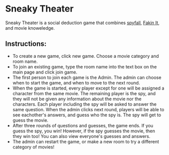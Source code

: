 # Sneaky Theater

Sneaky Theater is a social deduction game that combines [spyfall](https://www.spyfall.app/), [Fakin It](https://www.jackboxgames.com/fakin-it/), and movie knoweledge.

## Instructions:
* To create a new game, click new game. Choose a movie category and room name.
* To join an existing game, type the room name into the text box on the main page and click join game.
* The first person to join each game is the Admin. The admin can choose when to start the game, and when to move to the next round. 
* When the game is started, every player except for one will be assigned a character from the same movie. The remaining player is the spy, and they
will not be given any information about the movie nor the characters. Each player including the spy will be asked to answer the same question. When the admin
clicks next round, players will be able to see eachother's answers, and guess who the spy is. The spy will get to guess the movie.
* After three rounds of questions and guesses, the game ends. If you guess the spy, you win! However, if the spy guesses the movie, then they win too! 
You can also view everyone's guesses and answers.
* The admin can restart the game, or make a new room to try a different category of movies!
